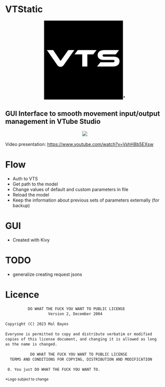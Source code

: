 # VTStatic
<p align="center">
    <img src="logo.png"/>*
</p>

<h2>GUI Interface to smooth movement input/output management in VTube Studio</h2>

<p align="center">
    <img src="https://user-images.githubusercontent.com/126576553/229198579-0882a774-162c-4c61-94fb-91a1e6293572.gif"/>
</p>

Video presentation: https://www.youtube.com/watch?v=VshH8b5EXsw

# Flow
- Auth to VTS
- Get path to the model
- Change values of default and custom parameters in file
- Reload the model
- Keep the information about previous sets of parameters externally (for backup)

# GUI
- Created with Kivy

# TODO
- generalize creating request jsons

# Licence
```
          DO WHAT THE FUCK YOU WANT TO PUBLIC LICENSE
                   Version 2, December 2004
 
Copyright (C) 2023 Mal Bayes

Everyone is permitted to copy and distribute verbatim or modified
copies of this license document, and changing it is allowed as long
as the name is changed.
 
           DO WHAT THE FUCK YOU WANT TO PUBLIC LICENSE
  TERMS AND CONDITIONS FOR COPYING, DISTRIBUTION AND MODIFICATION

 0. You just DO WHAT THE FUCK YOU WANT TO.
```

<small>*Logo subject to change</small>
